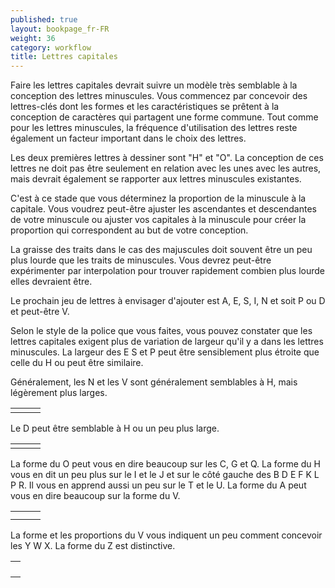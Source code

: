 ```yaml
---
published: true
layout: bookpage_fr-FR
weight: 36
category: workflow
title: Lettres capitales
---
```


Faire les lettres capitales devrait suivre un modèle très semblable à la conception des lettres minuscules.
Vous commencez par concevoir des lettres-clés dont les formes et les caractéristiques se prêtent à la conception
de caractères qui partagent une forme commune. Tout comme pour les lettres minuscules, la fréquence
d'utilisation des lettres reste également un facteur important dans le choix des lettres.

Les deux premières lettres à dessiner sont "H" et "O". La conception de ces lettres ne doit pas être seulement
en relation avec les unes avec les autres, mais devrait également se rapporter aux lettres minuscules existantes.

C'est à ce stade que vous déterminez la proportion de la minuscule à la capitale. Vous voudrez peut-être ajuster
les ascendantes et descendantes de votre minuscule ou ajuster vos capitales à la minuscule pour créer la proportion
qui correspondent au but de votre conception.

La graisse des traits dans le cas des majuscules doit souvent être un peu plus lourde que les traits de minuscules.
Vous devrez peut-être expérimenter par interpolation pour trouver rapidement combien plus lourde elles devraient être.

Le prochain jeu de lettres à envisager d'ajouter est A, E, S, I, N et soit P ou D et peut-être V.

Selon le style de la police que vous faites, vous pouvez constater que les lettres capitales exigent plus de variation
de largeur qu'il y a dans les lettres minuscules. La largeur des E S et P peut être sensiblement plus étroite que celle
du H ou peut être similaire.

Généralement, les N et les V sont généralement semblables à H, mais légèrement plus larges.

<table border="0" cellpadding="13"><tbody><tr><td><img style="display: block; margin-left: auto; margin-right: auto;" src="../en-US/images/NVH-1.png" alt=""></td>
<td><img style="display: block; margin-left: auto; margin-right: auto;" src="../en-US/images/NVH-2.png" alt=""></td>
<td><img style="display: block; margin-left: auto; margin-right: auto;" src="../en-US/images/NVH-3.png" alt=""> </td>
</tr></tbody></table>

Le D peut être semblable à H ou un peu plus large.

<table border="0" cellpadding="13"><tbody><tr><td><img style="display: block; margin-left: auto; margin-right: auto;" src="../en-US/images/HD-1.png" alt=""></td>
<td> <img style="display: block; margin-left: auto; margin-right: auto;" src="../en-US/images/HD-2.png" alt=""></td>
<td> <img style="display: block; margin-left: auto; margin-right: auto;" src="../en-US/images/HD-3.png" alt=""></td>
</tr></tbody></table>

La forme du O peut vous en dire beaucoup sur les C, G et Q. La forme du H vous en dit un peu plus sur le I et le J et sur
le côté gauche des B D E F K L P R. Il vous en apprend aussi un peu sur le T et le U. La forme du A peut vous en dire
beaucoup sur la forme du V.

<table border="0" cellpadding="13"><tbody><tr><td><img style="display: block; margin-left: auto; margin-right: auto;" src="../en-US/images/OCGQ-2.png" alt=""></td>
<td style="text-align: center;"> <img src="../en-US/images/OCGQ-1.png" alt=""></td>
<td><img style="display: block; margin-left: auto; margin-right: auto;" src="../en-US/images/OCGQ-3.png" alt=""></td>
</tr><tr><td><img style="display: block; margin-left: auto; margin-right: auto;" src="../en-US/images/HBDE-3.png" alt=""></td>
<td><img style="display: block; margin-left: auto; margin-right: auto;" src="../en-US/images/HBDE-2.png" alt=""></td>
<td><img style="display: block; margin-left: auto; margin-right: auto;" src="../en-US/images/HBDE-1.png" alt=""></td>
</tr></tbody></table>

La forme et les proportions du V vous indiquent un peu comment concevoir les Y W X. La forme du Z est distinctive.

<table border="0" cellpadding="13"><tbody><tr><td><img src="../en-US/images/VWYX-2.png" alt=""></td>
</tr><tr><td> <img src="../en-US/images/VWYX-3.png" alt=""></td>
</tr><tr><td> <img src="../en-US/images/VWYX-4.png" alt=""></td>
</tr><tr><td> <img src="../en-US/images/VWYX-1.png" alt=""></td>
</tr></tbody></table>

